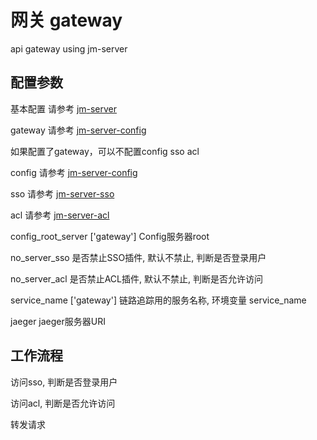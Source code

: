 # 网关 gateway

api gateway using jm-server

## 配置参数

基本配置 请参考 [jm-server](https://github.com/jm-root/server/tree/master/packages/jm-server)

gateway 请参考 [jm-server-config](https://github.com/jm-root/gateway/packages/jm-server-config)

如果配置了gateway，可以不配置config sso acl

config 请参考 [jm-server-config](https://github.com/jm-root/gateway/packages/jm-server-config)

sso 请参考 [jm-server-sso](https://github.com/jm-root/gateway/packages/jm-server-sso)

acl 请参考 [jm-server-acl](https://github.com/jm-root/gateway/packages/jm-server-acl)

config_root_server ['gateway'] Config服务器root

no_server_sso 是否禁止SSO插件, 默认不禁止, 判断是否登录用户

no_server_acl 是否禁止ACL插件, 默认不禁止, 判断是否允许访问

service_name ['gateway'] 链路追踪用的服务名称, 环境变量 service_name 

jaeger jaeger服务器URI

## 工作流程

访问sso, 判断是否登录用户

访问acl, 判断是否允许访问

转发请求
